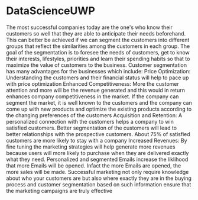 # DataScienceUWP
The most successful companies today are the one's who know their customers so well that they are able to anticipate their needs beforehand. This can better be achieved if we can segment the customers into different groups that reflect the similarities among the customers in each group. The goal of the segmentation is to foresee the needs of customers, get to know their interests, lifestyles, priorities and learn their spending habits so that to maximize the value of customers to the business. Customer segmentation has many advantages for the businesses which include:
Price Optimization: Understanding the customers and their financial status will help to pace up with price optimization
Enhanced Competitiveness: More the customer attention and more will be the revenue generated and this would in return enhances company competitiveness in the market. If the company can segment the market, it is well known to the customers and the company can come up with new products and optimize the existing products according to the changing preferences of the customers
Acquisition and Retention: A personalized connection with the customers helps a company to win satisfied customers. Better segmentation of the customers will lead to better relationships with the prospective customers. About 75% of satisfied customers are more likely to stay with a company
Increased Revenues: By fine tuning the marketing strategies will help generate more revenues because users will more likely to purchase when they are delivered exactly what they need. Personalized and segmented Emails increase the liklihood that more Emails will be opened. Infact the more Emails are opened, the more sales will be made. Successful marketing not only require knowledge about who your customers are but also where exactly they are in the buying process and customer segmentation based on such information ensure that the marketing campaigns are truly effective
